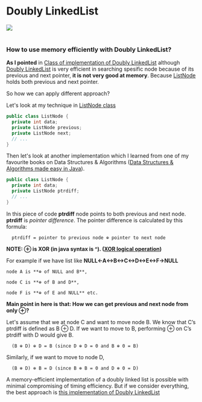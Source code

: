 # Doubly LinkedList
<img src="https://upload.wikimedia.org/wikipedia/commons/thumb/5/5e/Doubly-linked-list.svg/610px-Doubly-linked-list.svg.png" />
<br/>
<br/>

### How to use memory efficiently with Doubly LinkedList?

**As I pointed** in [Class of implementation of Doubly LinkedList](https://github.com/ferhad2207/Data-Structures-and-Algorithms/blob/master/DataStructures/LinkedLists/DoublyLinkedList/src/com/ferhad/DoublyLinkedList.java "DoublyLinkedList.java class") although [Doubly LinkedList](https://github.com/ferhad2207/Data-Structures-and-Algorithms/blob/master/DataStructures/LinkedLists/DoublyLinkedList/src/com/ferhad/DoublyLinkedList.java "DoublyLinkedList.java class") is very efficient in searching spesific node because of its previous and next pointer, **it is not very good at memory**. Because [ListNode](https://github.com/ferhad2207/Data-Structures-and-Algorithms/blob/master/DataStructures/LinkedLists/DoublyLinkedList/src/com/ferhad/ListNode.java "ListNode.java class") holds both previous and next pointer.

So how we can apply different approach?

Let's look at my technique in [ListNode class](https://github.com/ferhad2207/Data-Structures-and-Algorithms/blob/master/DataStructures/LinkedLists/DoublyLinkedList/src/com/ferhad/ListNode.java "ListNode.java class")

```java
public class ListNode {
  private int data;
  private ListNode previous;
  private ListNode next;
  // ...
}
```

Then let's look at another implementation which I learned from one of my favourite books on Data Structures & Algorithms ([Data Structures & Algorithms made easy in Java](https://www.amazon.com/Data-Structures-Algorithms-Made-Easy/dp/1468101277 "Data Structures & Algorithms made easy in Java on Amazon")).

```java
public class ListNode {
  private int data;
  private ListNode ptrdiff;
  // ...
}
```

In this piece of code **ptrdiff** node points to both previous and next node. **ptrdiff** is *pointer difference*. The pointer difference is calculated by this formula:

```
  ptrdiff = pointer to previous node ⊕ pointer to next node
```

**NOTE: ⊕ is XOR (in java syntax is ^). ([XOR logical operation](https://en.wikipedia.org/wiki/Exclusive_or "XOR in Wikipedia"))**

For example if we have list like **NULL<-A<->B<->C<->D<->E<->F->NULL** 

```
node A is **⊕ of NULL and B**,

node C is **⊕ of B and D**,

node F is **⊕ of E and NULL** etc.
```

**Main point in here is that: How we can get previous and next node from only ⊕?**

Let's assume that we at node C and want to move node B. We know that C’s ptrdiff is defined as B ⊕ D. If we want to move to B, performing ⊕ on C’s ptrdiff with D would give B.

```
  (B ⊕ D) ⊕ D = B (since D ⊕ D = 0 and B ⊕ 0 = B)
```

Similarly, if we want to move to node D,

```
  (B ⊕ D) ⊕ B = D (since B ⊕ B = 0 and D ⊕ 0 = D)
```

A memory-efficient implementation of a doubly linked list is possible with minimal
compromising of timing efficiency. But if we consider everything, the best approach is [this implementation of Doubly LinkedList](https://github.com/ferhad2207/Data-Structures-and-Algorithms/blob/master/DataStructures/LinkedLists/DoublyLinkedList/src/com/ferhad/DoublyLinkedList.java "DoublyLinkedList.java class")
